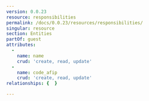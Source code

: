```yaml
---
version: 0.0.23
resource: responsibilities
permalink: /docs/0.0.23/resources/responsibilities/
singular: resource
section: Entities
partOf: guest
attributes:
  -
    name: name
    crud: 'create, read, update'
  -
    name: code_afip
    crud: 'create, read, update'
relationships: {  }

---
```

